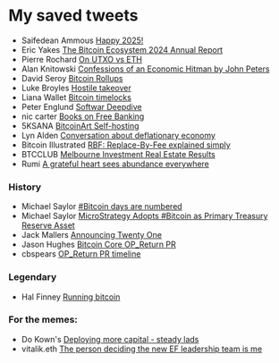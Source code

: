 # My saved tweets

- Saifedean Ammous [Happy 2025!](https://x.com/saifedean/status/1874529178843848784)
- Eric Yakes [The Bitcoin Ecosystem 2024 Annual Report](https://x.com/ericyakes/status/1892233113675190412)
- Pierre Rochard [On UTXO vs ETH](https://x.com/BitcoinPierre/status/1893745331646447642)
- Alan Knitowski [Confessions of an Economic Hitman by John Peters](https://x.com/alanknit/status/1896949974115729537)
- David Seroy [Bitcoin Rollups](https://x.com/david_seroy/status/1756719864046317792)
- Luke Broyles [Hostile takeover](https://x.com/luke_broyles/status/1909983914342367320)
- Liana Wallet [Bitcoin timelocks](https://x.com/lianabitcoin/status/1915733139739000977)
- Peter Englund [Softwar Deepdive](https://x.com/PetterEnglund/status/1917535537340043700)
- nic carter [Books on Free Banking](https://x.com/nic__carter/status/1947699946049749335)
- 5KSANA [BitcoinArt Self-hosting](https://x.com/5Ksana/status/1941541747689128407)
- Lyn Alden [Conversation about deflationary economy](https://x.com/LynAldenContact/status/1936198792795078950)
- Bitcoin Illustrated [RBF: Replace-By-Fee explained simply](https://x.com/BTCillustrated/status/1854787582250692767)
- BTCCLUB [Melbourne Investment Real Estate Results](https://x.com/ausbtcclub/status/1929318019542728770)
- Rumi [A grateful heart sees abundance everywhere](https://x.com/rumilyrics/status/1946922036971901270)

### History
- Michael Saylor [#Bitcoin days are numbered](https://x.com/saylor/status/413478389329428480)
- Michael Saylor [MicroStrategy Adopts #Bitcoin as Primary Treasury Reserve Asset](https://x.com/saylor/status/1293141856700768257)
- Jack Mallers [Announcing Twenty One](https://x.com/jackmallers/status/1915399337913290867)
- Jason Hughes [Bitcoin Core OP_Return PR](https://x.com/wk057/status/1917235710781690171)
- cbspears [OP_Return PR timeline](https://x.com/cbspears/status/1917320210882711954)

### Legendary
- Hal Finney [Running bitcoin](https://x.com/halfin/status/1110302988)

### For the memes:
- Do Kown's [Deploying more capital - steady lads](https://x.com/stablekwon/status/1523733542492016640)
- vitalik.eth [The person deciding the new EF leadership team is me](https://x.com/VitalikButerin/status/1881680518934384676)
